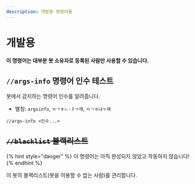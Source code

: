 ```yaml
---
description: 개발용 명령어들
---
```


# 개발용

**이 명령어는 대부분 봇 소유자로 등록된 사람만 사용할 수 있습니다.**

## `//args-info` 명령어 인수 테스트

봇에서 감지하는 명령어 인수를 알려줍니다.

* 별칭: `argsinfo`, `ㅁㄱㅎㄴ-ㅑㅜ래`, `ㅁㄱㅎ냐ㅜ래`

```text
//args-info <인수...>
```

## ~~`//blacklist` 블랙리스트~~

{% hint style="danger" %} 이 명령어는 아직 완성되지 않았고 작동하지 않습니다! {% endhint %}

이 봇의 블랙리스트(봇을 이용할 수 없는 사람)를 관리합니다.
